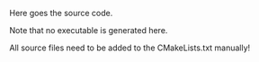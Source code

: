 Here goes the source code. 

Note that no executable is generated here.

All source files need to be added to the CMakeLists.txt manually!
